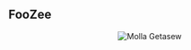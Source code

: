 ## FooZee
<p align="center"> <img src="https://github-readme-stats.vercel.app/api?username=molla202&show_icons=true&theme=gotham" alt="Molla Getasew" />

<!--
**FooZee26/FooZee26** is a ✨ _special_ ✨ repository because its `README.md` (this file) appears on your GitHub profile.

Here are some ideas to get you started:

- 🔭 I’m currently working on ...
- 🌱 I’m currently learning ...
- 👯 I’m looking to collaborate on ...
- 🤔 I’m looking for help with ...
- 💬 Ask me about ...
- 📫 How to reach me: ...
- 😄 Pronouns: ...
- ⚡ Fun fact: ...
-->
